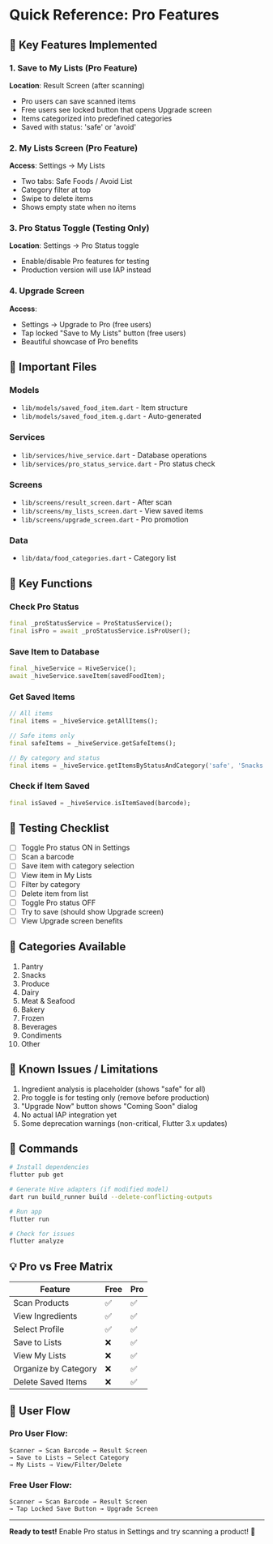 # Quick Reference: Pro Features

## 🎯 Key Features Implemented

### 1. Save to My Lists (Pro Feature)
**Location**: Result Screen (after scanning)
- Pro users can save scanned items
- Free users see locked button that opens Upgrade screen
- Items categorized into predefined categories
- Saved with status: 'safe' or 'avoid'

### 2. My Lists Screen (Pro Feature)
**Access**: Settings → My Lists
- Two tabs: Safe Foods / Avoid List
- Category filter at top
- Swipe to delete items
- Shows empty state when no items

### 3. Pro Status Toggle (Testing Only)
**Location**: Settings → Pro Status toggle
- Enable/disable Pro features for testing
- Production version will use IAP instead

### 4. Upgrade Screen
**Access**: 
- Settings → Upgrade to Pro (free users)
- Tap locked "Save to My Lists" button (free users)
- Beautiful showcase of Pro benefits

## 📁 Important Files

### Models
- `lib/models/saved_food_item.dart` - Item structure
- `lib/models/saved_food_item.g.dart` - Auto-generated

### Services
- `lib/services/hive_service.dart` - Database operations
- `lib/services/pro_status_service.dart` - Pro status check

### Screens
- `lib/screens/result_screen.dart` - After scan
- `lib/screens/my_lists_screen.dart` - View saved items
- `lib/screens/upgrade_screen.dart` - Pro promotion

### Data
- `lib/data/food_categories.dart` - Category list

## 🔑 Key Functions

### Check Pro Status
```dart
final _proStatusService = ProStatusService();
final isPro = await _proStatusService.isProUser();
```

### Save Item to Database
```dart
final _hiveService = HiveService();
await _hiveService.saveItem(savedFoodItem);
```

### Get Saved Items
```dart
// All items
final items = _hiveService.getAllItems();

// Safe items only
final safeItems = _hiveService.getSafeItems();

// By category and status
final items = _hiveService.getItemsByStatusAndCategory('safe', 'Snacks');
```

### Check if Item Saved
```dart
final isSaved = _hiveService.isItemSaved(barcode);
```

## 🧪 Testing Checklist

- [ ] Toggle Pro status ON in Settings
- [ ] Scan a barcode
- [ ] Save item with category selection
- [ ] View item in My Lists
- [ ] Filter by category
- [ ] Delete item from list
- [ ] Toggle Pro status OFF
- [ ] Try to save (should show Upgrade screen)
- [ ] View Upgrade screen benefits

## 🎨 Categories Available

1. Pantry
2. Snacks
3. Produce
4. Dairy
5. Meat & Seafood
6. Bakery
7. Frozen
8. Beverages
9. Condiments
10. Other

## 🐛 Known Issues / Limitations

1. Ingredient analysis is placeholder (shows "safe" for all)
2. Pro toggle is for testing only (remove before production)
3. "Upgrade Now" button shows "Coming Soon" dialog
4. No actual IAP integration yet
5. Some deprecation warnings (non-critical, Flutter 3.x updates)

## 🚀 Commands

```bash
# Install dependencies
flutter pub get

# Generate Hive adapters (if modified model)
dart run build_runner build --delete-conflicting-outputs

# Run app
flutter run

# Check for issues
flutter analyze
```

## 💡 Pro vs Free Matrix

| Feature | Free | Pro |
|---------|------|-----|
| Scan Products | ✅ | ✅ |
| View Ingredients | ✅ | ✅ |
| Select Profile | ✅ | ✅ |
| Save to Lists | ❌ | ✅ |
| View My Lists | ❌ | ✅ |
| Organize by Category | ❌ | ✅ |
| Delete Saved Items | ❌ | ✅ |

## 📱 User Flow

### Pro User Flow:
```
Scanner → Scan Barcode → Result Screen 
→ Save to Lists → Select Category 
→ My Lists → View/Filter/Delete
```

### Free User Flow:
```
Scanner → Scan Barcode → Result Screen 
→ Tap Locked Save Button → Upgrade Screen
```

---

**Ready to test!** Enable Pro status in Settings and try scanning a product! 🎉
